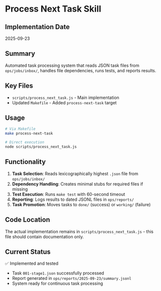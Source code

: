 # Process Next Task Skill

## Implementation Date
2025-09-23

## Summary
Automated task processing system that reads JSON task files from `ops/jobs/inbox/`, handles file dependencies, runs tests, and reports results.

## Key Files
- `scripts/process_next_task.js` - Main implementation
- Updated `Makefile` - Added `process-next-task` target

## Usage
```bash
# Via Makefile
make process-next-task

# Direct execution
node scripts/process_next_task.js
```

## Functionality
1. **Task Selection**: Reads lexicographically highest `.json` file from `ops/jobs/inbox/`
2. **Dependency Handling**: Creates minimal stubs for required files if missing
3. **Test Execution**: Runs `make test` with 60-second timeout
4. **Reporting**: Logs results to dated JSONL files in `ops/reports/`
5. **Task Promotion**: Moves tasks to `done/` (success) or `working/` (failure)

## Code Location
The actual implementation remains in `scripts/process_next_task.js` - this file should contain documentation only.

## Current Status
✅ Implemented and tested
- Task `001-stage1.json` successfully processed
- Report generated in `ops/reports/2025-09-23/summary.jsonl`
- System ready for continuous task processing
